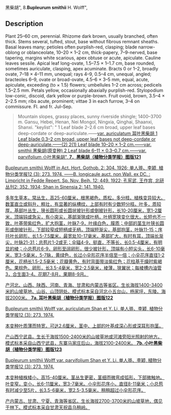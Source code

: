 黑柴胡",
8.**Bupleurum smithii** H. Wolff",

## Description
Plant 25–60 cm, perennial. Rhizome dark brown, usually branched, often thick. Stems several, tufted, stout, base without fibrous remnant sheaths. Basal leaves many; petioles often purplish-red, clasping; blade narrow-oblong or oblanceolate, 10–20 × 1–2 cm, thick-papery, 7–9-nerved, base tapering, margins white scarious, apex obtuse or acute, apiculate. Cauline leaves sessile. Apical leaf long-ovate, 1.5–7.5 × 1–1.7 cm, base rounded, sometimes auriculate, clasping, apex acuminate. Bracts 0 or 1–2, broadly ovate, 7–18 × 4–11 mm, unequal; rays 4–9, 0.5–4 cm, unequal, angled; bracteoles 6–9, ovate or broad-ovate, 4.5–6 × 3–5 mm, equal, acute, apiculate, exceeding (to × 1.5) flowers; umbellules 1–2 cm across; pedicels 1.5–2.5 mm. Petals yellow, occasionally abaxially purplish-red. Stylopodium low-conic, discoid, dark yellow or purple-brown. Fruit ovoid, brown, 3.5–4 × 2–2.5 mm; ribs acute, prominent; vittae 3 in each furrow, 3–4 on commissure. Fl. and fr. Jul–Sep.

> Mountain slopes, grassy places, sunny riverside shingle; 1400–3700 m. Gansu, Hebei, Henan, Nei Mongol, Ningxia, Qinghai, Shaanxi, Shanxi.
  "keylist": "
1 Leaf blade 2–2.6 cm broad, upper leaf bases deep-cordate or deep-auriculate.——<a href='/info/Bupleurum smithii var. auriculatum?t=foc'>var. auriculatum 耳叶黑柴胡
1 Leaf blade 0.3–2 cm broad, upper leaf bases not deep-cordate or deep-auriculate.——(2)
2(1) Leaf blade 10–20 × 1–2 cm.——<a href='/info/Bupleurum smithii var. smithii?t=foc'>var. smithii 黑柴胡(原变种)
2 Leaf blade 6–11 × 0.3–0.7 cm.——<a href='/info/Bupleurum smithii var. parvifolium?t=foc'>var. parvifolium 小叶黑柴胡",
**7．黑柴胡（植物分类学报）图版121**

Bupleurum smithii Wolff in Act. Hort. Gothob. 2: 304. 1926; 单人骅、李颖, 植物分类学报12 (3): 273. 1974. ——B. longicaule auct. non Wall. ex DC. : Limpricht in Fedde Repert. Sp. Nov. Beih. 12: 449. 1922; 孔宪武, 王作宾, 北研丛刊2: 352. 1934; Shan in Sinensia 2: 141. 1940.

多年生草本，常丛生，高25-60厘米，根黑褐色，质松，多分枝。植株变异较大。数茎直立或斜升，粗壮，有显著的纵槽纹，上部有时有少数短分枝。叶多，质较厚，基部叶丛生，狭长圆形或长圆状披针形或倒披针形，长10-20厘米，宽1-2厘米，顶端钝或急尖，有小突尖，基部渐狭成叶柄，叶柄宽狭变化很大，长短也不一致，叶基带紫红色，扩大抱茎，叶脉7-9，叶缘白色，膜质；中部的茎生叶狭长圆形或倒披针形，下部较窄成短柄或无柄，顶端短渐尖，基部抱茎，叶脉11-15；序托叶长卵形，长1.5-7.5厘米，最宽处10-17毫米，基部扩大，有时有耳，顶端长渐尖，叶脉21-31；总苞片1-2或无；伞辐4-9，挺直，不等长，长0.5-4厘米，有明显的棱；小总苞片6-9，卵形至阔卵形，很少披针形，顶端有小短尖头，长6-10毫米，宽3-5毫米，5-7脉，黄绿色，长过小伞形花序半倍至一倍；小伞花序直径1-2厘米，花柄长1.5-2.5毫米；花瓣黄色，有时背面带淡紫红色；花柱基干燥时紫褐色。果棕色，卵形，长3.5-4毫米，宽2-2.5毫米，棱薄，狭翼状；每棱槽内油管3，合生面3-4。花期7-8月，果期8-9月。

产河北、山西、陕西、河南、青海、甘肃和内蒙古等省区。生长海拔1400-3400米的山坡草地、山谷、山顶阴处。模式标本采自河北小五台山，杨家坪，东陵。海拔2000米。
**7a. 耳叶黑柴胡（植物分类学报）图版122**

Bupleurum smithii Wolff var. auriculatum Shan et Y. Li, 单人骅、李颖, 植物分类学报12 (3): 273. 1974.

本变种叶质薄而特宽，可达2.6厘米，茎中、上部的叶基成深心形或深耳形抱茎。

产山西宁武县。生长于海拔1500-2400米的山坡草地或河滩旁阳光照射的地方。模式标本采自山西宁武县，东寨马家庄后山，海拔2100-2400米。
**7b. 小叶黑柴胡（植物分类学报）图版123**

Bupleurum smithii Wolff var. parvifolium Shan et Y. Li, 单人骅、李颖, 植物分类学报12 (3): 273. 1974.

本变种植株矮小，高15-40厘米。茎丛生更密，茎细而微弯成弧形，下部微触地。叶变窄，变小，长6-11厘米，宽3-7毫米。小伞形花序小，直径8-11毫米；小总苞有时减少至5片，长3.5-6毫米，宽2.5-3.5毫米，稍稍超过小伞形花序。

产内蒙古、甘肃、宁夏、青海等省区。生长海拔2700-3700米的山坡草地，偶见于林下。模式标本采自甘肃天祝县乌稍岭。
